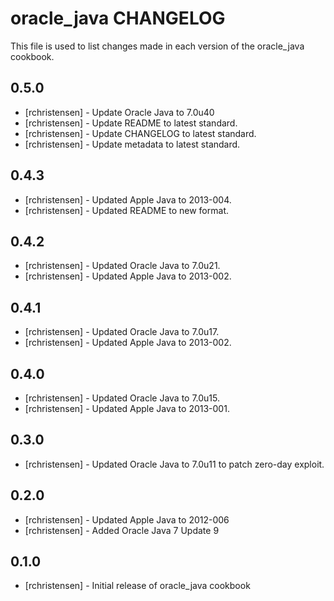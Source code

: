 oracle_java CHANGELOG
=====================

This file is used to list changes made in each version of the oracle_java cookbook.

0.5.0
-----
- [rchristensen] - Update Oracle Java to 7.0u40
- [rchristensen] - Update README to latest standard.
- [rchristensen] - Update CHANGELOG to latest standard.
- [rchristensen] - Update metadata to latest standard.

0.4.3 
-----
- [rchristensen] - Updated Apple Java to 2013-004.
- [rchristensen] - Updated README to new format.

0.4.2
-----
- [rchristensen] - Updated Oracle Java to 7.0u21.
- [rchristensen] - Updated Apple Java to 2013-002.

0.4.1
-----
- [rchristensen] - Updated Oracle Java to 7.0u17.
- [rchristensen] - Updated Apple Java to 2013-002.

0.4.0
-----

- [rchristensen] - Updated Oracle Java to 7.0u15.
- [rchristensen] - Updated Apple Java to 2013-001.

0.3.0 
-----
- [rchristensen] - Updated Oracle Java to 7.0u11 to patch zero-day exploit.

0.2.0
-----
- [rchristensen] - Updated Apple Java to 2012-006
- [rchristensen] - Added Oracle Java 7 Update 9

0.1.0
-----
- [rchristensen] - Initial release of oracle_java cookbook